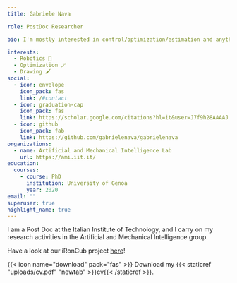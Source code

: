 ```yaml
---
title: Gabriele Nava

role: PostDoc Researcher

bio: I'm mostly interested in control/optimization/estimation and anything related to robotics robot 🤖

interests:
  - Robotics 🤖
  - Optimization 🪄
  - Drawing 🖌️
social:
  - icon: envelope
    icon_pack: fas
    link: /#contact
  - icon: graduation-cap
    icon_pack: fas
    link: https://scholar.google.com/citations?hl=it&user=J7f9h28AAAAJ
  - icon: github
    icon_pack: fab
    link: https://github.com/gabrielenava/gabrielenava
organizations:
  - name: Artificial and Mechanical Intelligence Lab
    url: https://ami.iit.it/
education:
  courses:
    - course: PhD
      institution: University of Genoa
      year: 2020
email: ""
superuser: true
highlight_name: true
---
```


I am a Post Doc at the Italian Institute of Technology, and I carry on my research activities in the Artificial and Mechanical Intelligence group.

Have a look at our iRonCub project [here](https://ami.iit.it/aerial-humanoid-robotics)!

{{< icon name="download" pack="fas" >}} Download my {{< staticref "uploads/cv.pdf" "newtab" >}}cv{{< /staticref >}}.
